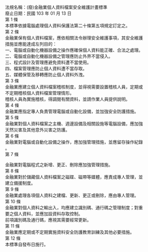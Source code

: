 法規名稱：(廢)金融業個人資料檔案安全維護計畫標準  
廢止日期：民國 103 年 01 月 13 日  
第 1 條  
本標準依據電腦處理個人資料保護法第二十條第五項規定訂定之。  
第 2 條  
金融業保有個人資料檔案，應依相關法令辦理安全維護事項，其安全維護  
措施並應能達成左列目的：  
一、電腦或自動化機器設備之操作應確保個人資料能正確、合法之處理。  
二、電腦或自動化機器設備之管理應防止外界不當侵入。  
三、程式設計及管理應避免資料遭不當使用。  
四、檔案管理應防止個人資料遭不當存取。  
五、媒體保管及移轉應防止個人資料外洩。  
第 3 條  
金融業應建立個人資料檔案稽核制度，並得視需要設置稽核人員，定期或  
不定期稽核個人資料檔案管理情形。  
稽核人員為實施稽核，得調閱有關資料，並請作業人員提供說明。  
第 4 條  
金融業應指定專人負責管理電腦或自動化設備，並加強安全防護措施。  
第 5 條  
金融業對個人資料檔案之主機、週邊設備及相關設施等電腦設備，應加強  
天然災害及其他意外災害之防護。  
第 6 條  
金融業對電腦或自動化設備之操作，應加強管理措施，並應留存操作紀錄  
。  
第 7 條  


金融業對電腦程式之新增、更正、刪除應加強管理措施。  
第 8 條  
金融業對於儲藏個人資料檔案之磁碟、磁帶等媒體，應責成專人管理，並  
建立備援制度。  
第 9 條  
金融業處理各項個人資料之建檔、更新、更正或刪除，應由專人管理。  
第 10 條  
金融業對個人資料之輸出入，均應建立識別碼、通行碼之管理制度；對重  
要之個人資料，並應加設資料存取控制。  
前項識別碼及通行碼，應視其需要經常更新。  
第 11 條  
金融業應定期或不定期實施資料安全防護教育訓練及其他必要措施。  
第 12 條  
本標準自發布日施行。  


